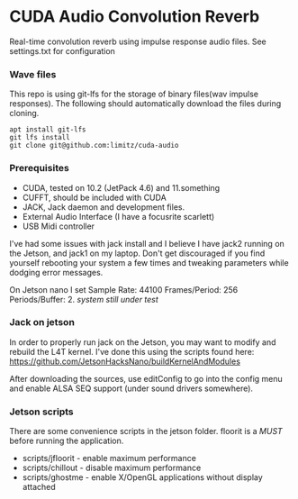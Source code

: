 # CUDA Audio Convolution Reverb
Real-time convolution reverb using impulse response audio files. 
See settings.txt for configuration

### Wave files
This repo is using git-lfs for the storage of binary files(wav impulse responses). The following should automatically download the files during cloning.

```
apt install git-lfs
git lfs install
git clone git@github.com:limitz/cuda-audio
```

### Prerequisites
* CUDA, tested on 10.2 (JetPack 4.6) and 11.something
* CUFFT, should be included with CUDA
* JACK, Jack daemon and development files.
* External Audio Interface (I have a focusrite scarlett)
* USB Midi controller

I've had some issues with jack install and I believe I have jack2 running on the Jetson, and jack1 on my laptop. Don't get discouraged if you find yourself rebooting your system a few times and tweaking parameters while dodging error messages. 

On Jetson nano I set Sample Rate: 44100 Frames/Period: 256 Periods/Buffer: 2. _system still under test_


### Jack on jetson
In order to properly run jack on the Jetson, you may want to modify and rebuild the L4T kernel. I've done this using the scripts found here: https://github.com/JetsonHacksNano/buildKernelAndModules

After downloading the sources, use editConfig to go into the config menu and enable ALSA SEQ support (under sound drivers somewhere).

### Jetson scripts
There are some convenience scripts in the jetson folder.
floorit is a *MUST* before running the application.

* scripts/jfloorit - enable maximum performance
* scripts/chillout - disable maximum performance
* scripts/ghostme - enable X/OpenGL applications without display attached

